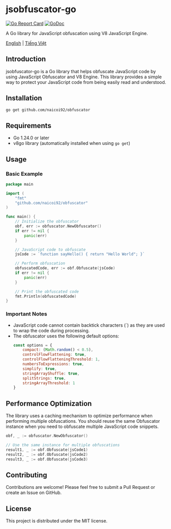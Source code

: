 # jsobfuscator-go

[![Go Report Card](https://goreportcard.com/badge/github.com/naicoi92/obfuscator)](https://goreportcard.com/report/github.com/naicoi92/obfuscator)
[![GoDoc](https://godoc.org/github.com/naicoi92/obfuscator?status.svg)](https://godoc.org/github.com/naicoi92/obfuscator)

A Go library for JavaScript obfuscation using V8 JavaScript Engine.

[English](README.md) | [Tiếng Việt](README_vi.md)

## Introduction

jsobfuscator-go is a Go library that helps obfuscate JavaScript code by using JavaScript Obfuscator and V8 Engine. This library provides a simple way to protect your JavaScript code from being easily read and understood.

## Installation

```bash
go get github.com/naicoi92/obfuscator
```

## Requirements

- Go 1.24.0 or later
- v8go library (automatically installed when using `go get`)

## Usage

### Basic Example

```go
package main

import (
	"fmt"
	"github.com/naicoi92/obfuscator"
)

func main() {
	// Initialize the obfuscator
	obf, err := obfuscator.NewObfuscator()
	if err != nil {
		panic(err)
	}

	// JavaScript code to obfuscate
	jsCode := `function sayHello() { return "Hello World"; }`

	// Perform obfuscation
	obfuscatedCode, err := obf.Obfuscate(jsCode)
	if err != nil {
		panic(err)
	}

	// Print the obfuscated code
	fmt.Println(obfuscatedCode)
}
```

### Important Notes

- JavaScript code cannot contain backtick characters (`) as they are used to wrap the code during processing.
- The obfuscator uses the following default options:
  ```javascript
  const options = {
      compact: (Math.random() < 0.5),
      controlFlowFlattening: true,
      controlFlowFlatteningThreshold: 1,
      numbersToExpressions: true,
      simplify: true,
      stringArrayShuffle: true,
      splitStrings: true,
      stringArrayThreshold: 1
  }
  ```

## Performance Optimization

The library uses a caching mechanism to optimize performance when performing multiple obfuscations. You should reuse the same Obfuscator instance when you need to obfuscate multiple JavaScript code snippets.

```go
obf, _ := obfuscator.NewObfuscator()

// Use the same instance for multiple obfuscations
result1, _ := obf.Obfuscate(jsCode1)
result2, _ := obf.Obfuscate(jsCode2)
result3, _ := obf.Obfuscate(jsCode3)
```

## Contributing

Contributions are welcome! Please feel free to submit a Pull Request or create an Issue on GitHub.

## License

This project is distributed under the MIT license.